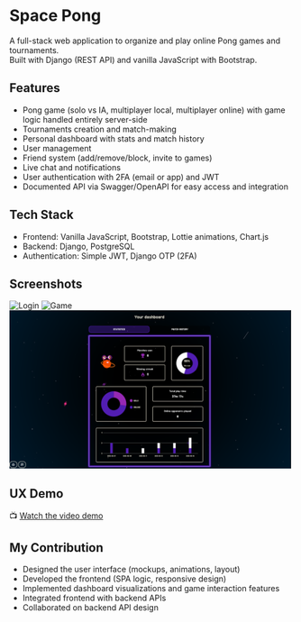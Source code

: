 # Space Pong

A full-stack web application to organize and play online Pong games and tournaments.  
Built with Django (REST API) and vanilla JavaScript with Bootstrap.

## Features

- Pong game (solo vs IA, multiplayer local, multiplayer online) with game logic handled entirely server-side  
- Tournaments creation and match-making  
- Personal dashboard with stats and match history  
- User management  
- Friend system (add/remove/block, invite to games)  
- Live chat and notifications  
- User authentication with 2FA (email or app) and JWT  
- Documented API via Swagger/OpenAPI for easy access and integration 

## Tech Stack
- Frontend: Vanilla JavaScript, Bootstrap, Lottie animations, Chart.js
- Backend: Django, PostgreSQL
- Authentication: Simple JWT, Django OTP (2FA)

## Screenshots

<img src="screenshots/login.gif" alt="Login" width="500" />

<img src="screenshots/game.gif" alt="Game" width="500" />

<img src="screenshots/dashboard.png" alt="Dashboard" width="500" />

## UX Demo
📺 [Watch the video demo](https://youtu.be/MYb7H_pePgw)

## My Contribution

- Designed the user interface (mockups, animations, layout)
- Developed the frontend (SPA logic, responsive design)
- Implemented dashboard visualizations and game interaction features  
- Integrated frontend with backend APIs  
- Collaborated on backend API design
